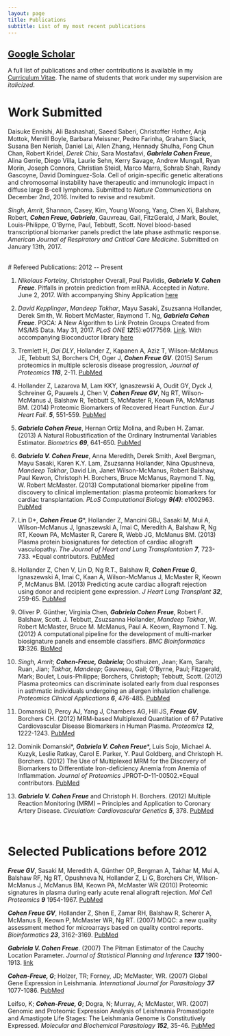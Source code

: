 ```yaml
---
layout: page
title: Publications
subtitle: List of my most recent publications
---
```


## [Google Scholar](https://scholar.google.ca/citations?user=PHcQHzAAAAAJ&hl=en)

A full list of publications and other contributions is available in my [Curriculum Vitae](/cv.md). The name of students that work under my supervision are *italicized*.

# Work Submitted

Daisuke Ennishi, Ali Bashashati, Saeed Saberi, Christoffer Hother, Anja Mottok, Merrill Boyle, Barbara Meissner, Pedro Farinha, Graham Slack, Susana Ben Neriah, Daniel Lai, Allen Zhang, Hennady Shulha, Fong Chun Chan, Robert Kridel, *Derek Chiu*, Sara Mostafavi, ***Gabriela Cohen Freue***, Alina Gerrie, Diego Villa, Laurie Sehn, Kerry Savage, Andrew Mungall, Ryan Morin, Joseph Connors, Christian Steidl, Marco Marra, Sohrab Shah, Randy Gascoyne, David Dominguez-Sola. Cell of origin-specific genetic alterations and chromosomal instability have therapeutic and immunologic impact in diffuse large B-cell lymphoma. Submitted to *Nature Communications* on December 2nd, 2016. Invited to revise and resubmit. 

*Singh, Amrit*, Shannon, Casey, Kim, Young Woong, Yang, Chen Xi, Balshaw, Robert, ***Cohen Freue, Gabriela***, Gauvreau, Gail, FitzGerald, J Mark, Boulet, Louis-Philippe, O'Byrne, Paul, Tebbutt, Scott. Novel blood-based transcriptional biomarker panels predict the late phase asthmatic response. *American Journal of Respiratory and Critical Care Medicine*. Submitted on January 13th, 2017.

<br>
# Refereed Publications: 2012 -- Present

1) *Nikolaus Fortelny*, Christopher Overall, Paul Pavlidis, ***Gabriela V. Cohen Freue***. Pitfalls in protein prediction from mRNA. Accepted in *Nature*. June 2, 2017. With accompanying Shiny Application [here](https://dakep.shinyapps.io/central-dogma/)

2) *David Kepplinger*, *Mandeep Takhar*, Mayu Sasaki, Zsuzsanna Hollander, Derek Smith, W. Robert McMaster, Raymond T. Ng, ***Gabriela Cohen Freue***. PGCA: A New Algorithm to Link Protein Groups Created from MS/MS Data. May 31, 2017. *PLoS ONE* ***12***(5):e0177569. [Link](https://doi.org/10.1371/journal.pone.0177569). With accompanying Bioconductor library [here](https://bioconductor.org/packages/release/bioc/html/pgca.html)

3) Tremlett H, *Dai DLY*, Hollander Z, Kapanen A, Aziz T, Wilson-McManus JE, Tebbutt SJ, Borchers CH, Oger J, ***Cohen Freue GV***. (2015) Serum proteomics in multiple sclerosis disease progression, *Journal of Proteomics* ***118***, 2-11.
[PubMed](https://www.ncbi.nlm.nih.gov/pubmed/25753122)

4) Hollander Z, Lazarova M, Lam KKY, Ignaszewski A, Oudit GY, Dyck J, Schreiner G, Pauwels J, Chen V, ***Cohen Freue GV***, Ng RT, Wilson-McManus J, Balshaw R, Tebbutt S, McMaster R, Keown PA, McManus BM. (2014) Proteomic Biomarkers of Recovered Heart Function. *Eur J Heart Fail.* ***5***, 551-559.
[PubMed](https://www.ncbi.nlm.nih.gov/pubmed/24574204)

5) ***Gabriela Cohen Freue***, Hernan Ortiz Molina, and Ruben H. Zamar. (2013) A Natural Robustification of the Ordinary Instrumental Variables Estimator. *Biometrics* ***69***, 641-650.
[PubMed](https://www.ncbi.nlm.nih.gov/pubmed/23865476)

6) ***Gabriela V. Cohen Freue***, Anna Meredith, Derek Smith, Axel Bergman, Mayu Sasaki, Karen K.Y. Lam, Zsuzsanna Hollander, Nina Opushneva, *Mandeep Takhar*, David Lin, Janet Wilson-McManus, Robert Balshaw,  Paul Kewon, Christoph H. Borchers, Bruce McManus, Raymond T. Ng, W. Robert McMaster. (2013) Computational biomarker pipeline from discovery to clinical implementation: plasma proteomic biomarkers for cardiac transplantation. *PLoS Computational Biology* ***9(4)***: e1002963.
[PubMed](https://www.ncbi.nlm.nih.gov/pubmed/23592955)

7) Lin D\*, ***Cohen Freue G***\*, Hollander Z, Mancini GBJ, Sasaki M, Mui  A, Wilson-McManus J, Ignaszewski A, Imai C, Meredith A, Balshaw R, Ng RT, Keown PA, McMaster R, Carere R, Webb JG, McManus BM. (2013) Plasma protein biosignatures for detection of cardiac allograft vasculopathy. *The Journal of Heart and Lung Transplantation* ***7***, 723-733. \*Equal contributors.
[PubMed](https://www.ncbi.nlm.nih.gov/pubmed/23796154)

8) Hollander Z, Chen V, Lin D, Ng R.T., Balshaw R, ***Cohen Freue G***, Ignaszewski A, Imai C, Kaan A, Wilson-McManus J, McMaster R, Keown P, McManus BM. (2013) Predicting acute cardiac allograft rejection using donor and recipient gene expression. *J Heart Lung Transplant* ***32***, 259-65.
[PubMed](https://www.ncbi.nlm.nih.gov/pubmed/23265908)

9) Oliver P. Günther, Virginia Chen, ***Gabriela Cohen Freue***, Robert F. Balshaw, Scott. J. Tebbutt, Zsuzsanna Hollander, *Mandeep Takhar*, W. Robert McMaster, Bruce M. McManus, Paul A. Keown, Raymond T. Ng. (2012) A computational pipeline for the development of multi-marker biosignature panels and ensemble classifiers. *BMC Bioinformatics* ***13***:326.
[BioMed](http://bmcbioinformatics.biomedcentral.com/articles/10.1186/1471-2105-13-326)

10) *Singh, Amrit*; ***Cohen-Freue, Gabriela***; Oosthuizen, Jean; Kam, Sarah; Ruan, Jian; *Takhar, Mandeep*; Gauvreau, Gail; O'Byrne, Paul; Fitzgerald, Mark; Boulet, Louis-Philippe; Borchers, Christoph; Tebbutt, Scott. (2012) Plasma proteomics can discriminate isolated early from dual responses in asthmatic individuals undergoing an allergen inhalation challenge. *Proteomics Clinical Applications* ***6***, 476-485.
[PubMed](https://www.ncbi.nlm.nih.gov/pubmed/22930592)

11) Domanski D, Percy AJ, Yang J, Chambers AG, Hill JS, ***Freue GV***, Borchers CH. (2012) MRM-based Multiplexed Quantitation of 67 Putative Cardiovascular Disease Biomarkers in Human Plasma. *Proteomics* ***12***, 1222-1243.
[PubMed](https://www.ncbi.nlm.nih.gov/pubmed/22577024)

12) Dominik Domanski\*, ***Gabriela V. Cohen Freue***\*, Luis Sojo, Michael A. Kuzyk, Leslie Ratkay, Carol E. Parker, Y. Paul Goldberg, and Christoph H. Borchers. (2012) The Use of Multiplexed MRM for the Discovery of Biomarkers to Differentiate Iron-deficiency Anemia from Anemia of Inflammation. *Journal of Proteomics* JPROT-D-11-00502.\*Equal contributors.
[PubMed](https://www.ncbi.nlm.nih.gov/pubmed/22146476)

13) ***Gabriela V. Cohen Freue*** and Christoph H. Borchers. (2012) Multiple Reaction Monitoring (MRM) – Principles and Application to Coronary Artery Disease. *Circulation: Cardiovascular Genetics* ***5***, 378.
[PubMed](https://www.ncbi.nlm.nih.gov/pubmed/22715283)

<br>

# Selected Publications before 2012

***Freue GV***, Sasaki M, Meredith A, Günther OP, Bergman A, Takhar M, Mui A, Balshaw RF, Ng RT, Opushneva N, Hollander Z, Li G, Borchers CH, Wilson-McManus J, McManus BM, Keown PA, McMaster WR (2010) Proteomic signatures in plasma during early acute renal allograft rejection. *Mol Cell Proteomics* ***9*** 1954-1967. [PubMed](https://www.ncbi.nlm.nih.gov/pubmed/20501940)

***Cohen Freue GV***,  Hollander Z, Shen E, Zamar RH, Balshaw R, Scherer A, McManus B, Keown P, McMaster WR, Ng RT. (2007)  MDQC: a new quality assessment method for microarrays based on quality control reports. *Bioinformatics* ***23***, 3162-3169. [PubMed](https://www.ncbi.nlm.nih.gov/pubmed/17933854)

***Gabriela V. Cohen Freue***. (2007) The Pitman Estimator of the Cauchy Location Parameter. *Journal of Statistical Planning and Inference* ***137*** 1900-1913. [link](http://www.sciencedirect.com/science/article/pii/S0378375806001285)

***Cohen-Freue, G***; Holzer, TR; Forney, JD; McMaster, WR. (2007) Global Gene Expression in Leishmania. *International Journal for Parasitology* ***37*** 1077-1086. [PubMed](https://www.ncbi.nlm.nih.gov/pubmed/17574557)

Leifso, K; ***Cohen-Freue, G***; Dogra, N; Murray, A; McMaster, WR. (2007) Genomic and Proteomic Expression Analysis of Leishmania Promastigote and Amastigote Life Stages: The Leishmania Genome is Constitutively Expressed. *Molecular and Biochemical Parasitology* ***152***, 35-46. [PubMed](https://www.ncbi.nlm.nih.gov/pubmed/17188763)
